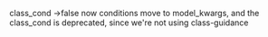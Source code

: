 class_cond ->false
now conditions move to model_kwargs, and the class_cond is deprecated, since we're not using class-guidance

